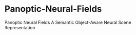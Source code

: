 # Panoptic-Neural-Fields
Panoptic Neural Fields A Semantic Object-Aware Neural Scene Representation
